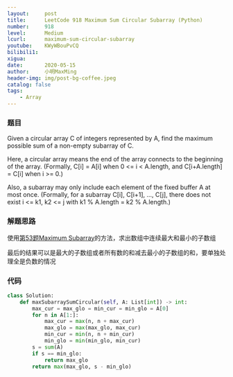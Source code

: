 ```yaml
---
layout:     post
title:      LeetCode 918 Maximum Sum Circular Subarray (Python)
number:     918
level:      Medium
lcurl:      maximum-sum-circular-subarray
youtube:    KWyWBouPvCQ
bilibili1:  
xigua:      
date:       2020-05-15
author:     小明MaxMing
header-img: img/post-bg-coffee.jpeg
catalog: false
tags:
    - Array
---
```


### 题目

Given a circular array C of integers represented by A, find the maximum possible sum of a non-empty subarray of C.

Here, a circular array means the end of the array connects to the beginning of the array.  (Formally, C[i] = A[i] when 0 <= i < A.length, and C[i+A.length] = C[i] when i >= 0.)

Also, a subarray may only include each element of the fixed buffer A at most once.  (Formally, for a subarray C[i], C[i+1], ..., C[j], there does not exist i <= k1, k2 <= j with k1 % A.length = k2 % A.length.)

### 解题思路

使用[第53题Maximum Subarray](https://maxming0.github.io/2020/04/26/Maximum-Subarray/)的方法，求出数组中连续最大和最小的子数组

最后的结果可以是最大的子数组或者所有数的和减去最小的子数组的和，要单独处理全是负数的情况

### 代码
```python
class Solution:
    def maxSubarraySumCircular(self, A: List[int]) -> int:
        max_cur = max_glo = min_cur = min_glo = A[0]
        for n in A[1:]:
            max_cur = max(n, n + max_cur)
            max_glo = max(max_glo, max_cur)
            min_cur = min(n, n + min_cur)
            min_glo = min(min_glo, min_cur)
        s = sum(A)
        if s == min_glo:
            return max_glo
        return max(max_glo, s - min_glo)
```

